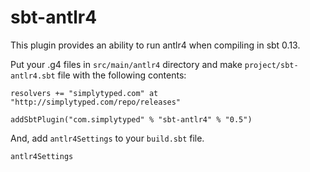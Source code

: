 # sbt-antlr4

This plugin provides an ability to run antlr4 when compiling in sbt 0.13.

Put your .g4 files in `src/main/antlr4` directory and make `project/sbt-antlr4.sbt`
file with the following contents:

    resolvers += "simplytyped.com" at "http://simplytyped.com/repo/releases"

    addSbtPlugin("com.simplytyped" % "sbt-antlr4" % "0.5")

And, add `antlr4Settings` to your `build.sbt` file.

    antlr4Settings
 
